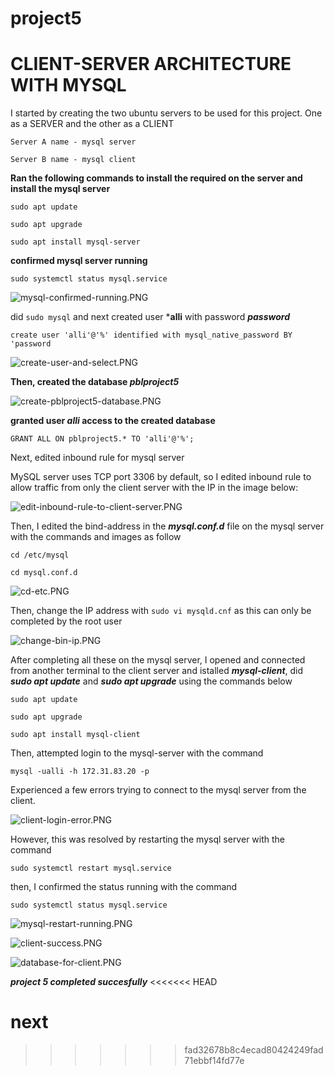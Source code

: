 # project5

# CLIENT-SERVER ARCHITECTURE WITH MYSQL

I started by creating the two ubuntu servers to be used for this project. One as a SERVER and the other as a CLIENT

``Server A name - mysql server``

``Server B name - mysql client``

**Ran the following commands to install the required on the server and install the mysql server**

`sudo apt update`

`sudo apt upgrade`

`sudo apt install mysql-server`

**confirmed mysql server running**

`sudo systemctl status mysql.service`

![mysql-confirmed-running.PNG](./images/mysql-confirmed-running.PNG)

did `sudo mysql` and next created user ***alli** with password ***password***

`create user 'alli'@'%' identified with mysql_native_password BY 'password`


![create-user-and-select.PNG](./images/create-user-and-select.PNG)

**Then, created the database ***pblproject5*****

![create-pblproject5-database.PNG](./images/create-pblproject5-database.PNG)


**granted user ***alli*** access to the created database**


`GRANT ALL ON pblproject5.* TO 'alli'@'%';`



Next, edited inbound rule for mysql server

MySQL server uses TCP port 3306 by default, so I edited inbound rule to allow traffic from only the client server with the IP in the image below:

![edit-inbound-rule-to-client-server.PNG](./images/edit-inbound-rule-to-client-server.PNG)

Then, I edited the bind-address in the ***mysql.conf.d*** file on the mysql server with the commands and images as follow

`cd /etc/mysql`

`cd mysql.conf.d`

![cd-etc.PNG](./images/cd-etc.PNG)

Then, change the IP address with `sudo vi mysqld.cnf` as this can only be completed by the root user



![change-bin-ip.PNG](./images/change-bin-ip.PNG)

After completing all these on the mysql server, I opened and connected from another terminal to the client server and istalled ***mysql-client***, did ***sudo apt update*** and ***sudo apt upgrade*** using the commands below

`sudo apt update`

`sudo apt upgrade`

`sudo apt install mysql-client`

Then, attempted login to the mysql-server with the command 

`mysql -ualli -h 172.31.83.20 -p`

Experienced a few errors trying to connect to the mysql server from the client. 

![client-login-error.PNG](./images/client-login-error.PNG)


However, this was resolved by restarting the mysql server with the command

`sudo systemctl restart mysql.service`

then, I confirmed the status running with the command

 `sudo systemctl status mysql.service`

 ![mysql-restart-running.PNG](./images/mysql-restart-running.PNG)


![client-success.PNG](./images/client-success.PNG)



![database-for-client.PNG](./images/database-for-client.PNG)


***project 5 completed succesfully***
<<<<<<< HEAD


next
=======
>>>>>>> fad32678b8c4ecad80424249fad71ebbf14fd77e

